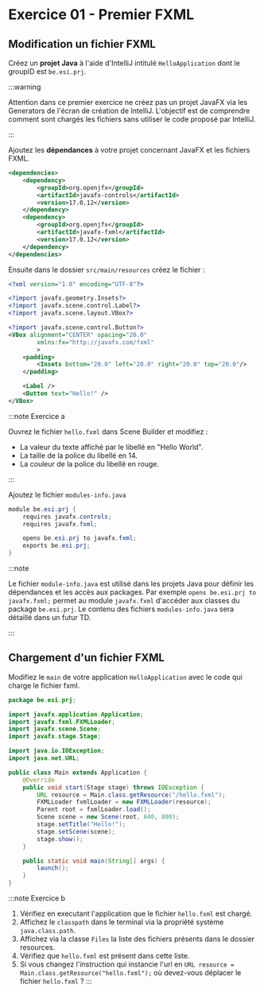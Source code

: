 # Exercice 01 - Premier FXML

## Modification un fichier FXML

Créez un **projet Java** à l'aide d'IntelliJ intitulé
`HelloApplication` dont le groupID est `be.esi.prj`.

:::warning

Attention dans ce premier exercice ne créez pas un projet JavaFX 
via les Generators de l'écran de création de IntelliJ.
L'objectif est de comprendre comment sont chargés les fichiers
sans utiliser le code proposé par IntelliJ.

:::

Ajoutez les **dépendances** à votre projet concernant JavaFX 
et les fichiers FXML.

```xml title='pom.xml' showLineNumbers
<dependencies>
    <dependency>
        <groupId>org.openjfx</groupId>
        <artifactId>javafx-controls</artifactId>
        <version>17.0.12</version>
    </dependency>
    <dependency>
        <groupId>org.openjfx</groupId>
        <artifactId>javafx-fxml</artifactId>
        <version>17.0.12</version>
    </dependency>
</dependencies>
```

Ensuite dans le dossier `src/main/resources` créez le fichier :

```xml title='hello.fxml' showLineNumbers
<?xml version="1.0" encoding="UTF-8"?>

<?import javafx.geometry.Insets?>
<?import javafx.scene.control.Label?>
<?import javafx.scene.layout.VBox?>

<?import javafx.scene.control.Button?>
<VBox alignment="CENTER" spacing="20.0" 
        xmlns:fx="http://javafx.com/fxml" 
        >
    <padding>
        <Insets bottom="20.0" left="20.0" right="20.0" top="20.0"/>
    </padding>

    <Label />
    <Button text="Hello!" />
</VBox>
```

:::note Exercice a

Ouvrez le fichier `hello.fxml` dans Scene Builder et modifiez :
- La valeur du texte affiché par le libellé en "Hello World".
- La taille de la police du libellé en 14.
- La couleur de la police du libellé en rouge.

:::

Ajoutez le fichier `modules-info.java`

```java showLineNumbers title="modules-info.java"
module be.esi.prj {
    requires javafx.controls;
    requires javafx.fxml;

    opens be.esi.prj to javafx.fxml;
    exports be.esi.prj;
}
```

:::note

Le fichier `module-info.java` est utilisé dans les projets Java
pour définir les dépendances et les accès aux packages. 
Par exemple `opens be.esi.prj to javafx.fxml;` permet au module 
`javafx.fxml` d'accéder aux classes du package `be.esi.prj`.
Le contenu des fichiers `modules-info.java` sera détaillé
dans un futur TD.

:::

## Chargement d'un fichier FXML

Modifiez le `main` de votre application `HelloApplication`
avec le code qui charge le fichier fxml.

```java showLineNumbers title="Main.java"
package be.esi.prj;

import javafx.application.Application;
import javafx.fxml.FXMLLoader;
import javafx.scene.Scene;
import javafx.stage.Stage;

import java.io.IOException;
import java.net.URL;

public class Main extends Application {
    @Override
    public void start(Stage stage) throws IOException {
        URL resource = Main.class.getResource("/hello.fxml");
        FXMLLoader fxmlLoader = new FXMLLoader(resource);
        Parent root = fxmlLoader.load();
        Scene scene = new Scene(root, 640, 800);
        stage.setTitle("Hello!");
        stage.setScene(scene);
        stage.show();
    }

    public static void main(String[] args) {
        launch();
    }
}
```

:::note Exercice b

1. Vérifiez en executant l'application que le fichier `hello.fxml` est chargé.
1. Affichez le `classpath` dans le terminal via la
propriété système `java.class.path`.
1. Affichez via la classe `Files` la liste des fichiers présents
dans le dossier resources. 
1. Vérifiez que `hello.fxml` est présent dans cette liste.
1. Si vous changez l'instruction qui instancie l'url en 
`URL resource = Main.class.getResource("hello.fxml");`
où devez-vous déplacer le fichier `hello.fxml` ?
:::